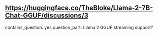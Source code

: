 ## https://huggingface.co/TheBloke/Llama-2-7B-Chat-GGUF/discussions/3

contains_question: yes
question_part: Llama 2 GGUF streaming support?